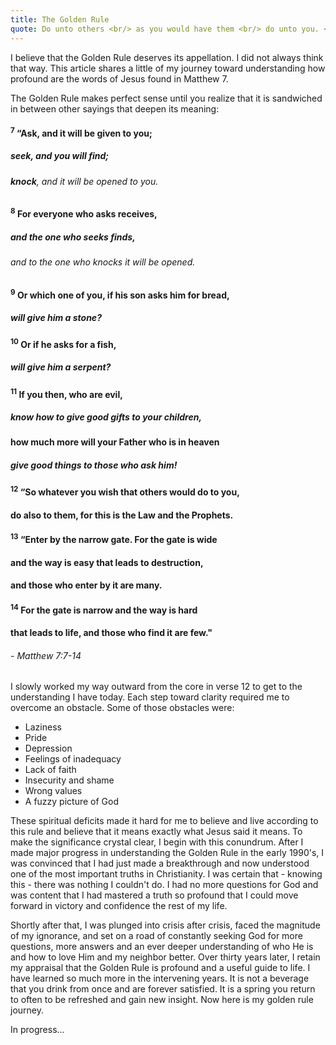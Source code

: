```yaml
---
title: The Golden Rule
quote: Do unto others <br/> as you would have them <br/> do unto you. </br> - Jesus Christ
---
```

I believe that the Golden Rule deserves its appellation.
I did not always think that way. This article shares a little of my journey
toward understanding how profound are the words of Jesus found in Matthew 7.

The Golden Rule makes perfect sense until you realize that it is sandwiched in between
other sayings that deepen its meaning:

#### <sup>7</sup> “**Ask**, and it will be given to you; 
##### **seek**, and you will find; 
###### **knock**, and it will be opened to you. 
#### <sup>8</sup> For everyone who asks receives, 
##### and the one who seeks finds, 
###### and to the one who knocks it will be opened. 
#### <sup>9</sup> Or which one of you, if his son asks him for bread, 
##### will give him a stone? 
#### <sup>10</sup> Or if he asks for a fish, 
##### will give him a serpent?
#### <sup>11</sup> If you then, who are evil,
##### know how to give good gifts to your children,
#### how much more will your Father who is in heaven 
##### give good things to those who ask him!
#### <sup>12</sup> **“So whatever you wish that others would do to you,** 
#### **do also to them, for this is the Law and the Prophets.**
#### <sup>13</sup> “Enter by the narrow gate. For the gate is wide 
#### and the way is easy that leads to destruction, 
#### and those who enter by it are many. 
#### <sup>14</sup> For the gate is narrow and the way is hard 
#### that leads to life, and those who find it are few."
###### - Matthew 7:7-14

I slowly worked my way outward from the core in verse 12 to get to the understanding I have today.
Each step toward clarity required me to overcome an obstacle. Some of those obstacles were:

  - Laziness
  - Pride
  - Depression
  - Feelings of inadequacy
  - Lack of faith
  - Insecurity and shame
  - Wrong values
  - A fuzzy picture of God 

These spiritual deficits made it hard for me to believe and live according to this rule and
believe that it means exactly what Jesus said it means. To make the significance crystal clear,
I begin with this conundrum. After I made major progress in understanding the Golden Rule in the 
early 1990's, I was convinced that I had just made a breakthrough and now understood one of the most
important truths in Christianity. I was certain that - knowing this - there was nothing I couldn't
do. I had no more questions for God and was content that I had mastered a truth so profound that
I could move forward in victory and confidence the rest of my life.

Shortly after that, I was plunged into crisis after crisis, faced the magnitude of my ignorance,
and set on a road of constantly seeking God for more questions, more answers and an ever deeper 
understanding of who He is and how to love Him and my neighbor better. Over thirty years later,
I retain my appraisal that the Golden Rule is profound and a useful guide to life. 
I have learned so much more in the intervening years. It is not a beverage that you drink from
once and are forever satisfied. It is a spring you return to often to be refreshed and gain
new insight. Now here is my golden rule journey.



In progress...
